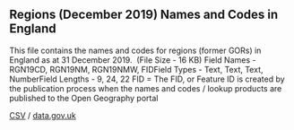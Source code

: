 ## Regions (December 2019) Names and Codes in England

This file contains the names and codes for regions (former GORs) in England as at 31 December 2019.  (File Size - 16 KB) Field Names - RGN19CD, RGN19NM, RGN19NMW, FIDField Types - Text, Text, Text, NumberField Lengths - 9, 24, 22 FID = The FID,
or Feature ID is created by the publication process when the names and codes /
lookup products are published to the Open Geography portal

[CSV](csv/252.csv) / [data.gov.uk](https://data.gov.uk/dataset/3d5826ff-c54d-4dfe-b96b-7d4f3a1cd45f/regions-december-2019-names-and-codes-in-england)

